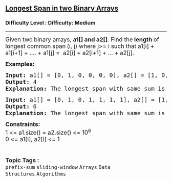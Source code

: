 <h2><a href="https://www.geeksforgeeks.org/problems/longest-span-with-same-sum-in-two-binary-arrays5142/1?_gl=1*4vu3od*_up*MQ..*_gs*MQ..&gclid=Cj0KCQjwxo_CBhDbARIsADWpDH7By3ejmEBB-GR5SdNsbygciV4_h9u_7qwX-QUMGA8IQZVwyA92TaYaAgWSEALw_wcB&gbraid=0AAAAAC9yBkAOEX5g2udTDOFtRu_HiJC-V">Longest Span in two Binary Arrays</a></h2><h3>Difficulty Level : Difficulty: Medium</h3><hr><div class="problems_problem_content__Xm_eO"><p><span style="font-size: 18px;">Given two<strong> </strong>binary arrays, <strong>a1[] and a2[]</strong>. Find the<strong> length </strong>of longest common span<strong> </strong>(i, j) where j&gt;= i such that a1[i] + a1[i+1] + .... + a1[j] =&nbsp; a2[i] + a2[i+1] + ... + a2[j].</span></p>
<p><span style="font-size: 18px;"><strong>Examples:</strong></span></p>
<pre><span style="font-size: 18px;"><strong>Input: </strong>a1[] = [0, 1, 0, 0, 0, 0], a2[] = [1, 0, 1, 0, 0, 1]
<strong>Output:</strong> 4
<strong>Explanation:</strong> The longest span with same sum is from index 1 to 4 following zero based indexing.</span>
</pre>
<pre><span style="font-size: 18px;"><strong>Input: </strong>a1[] = [0, 1, 0, 1, 1, 1, 1], a2[] = [1, 1, 1, 1, 1, 0, 1]
<strong>Output:</strong> 6<br><strong>Explanation:</strong> The longest span with same sum is from index 1 to 6 following zero based indexing.</span></pre>
<p><span style="font-size: 18px;"><strong>Constraints:</strong><br>1 &lt;= a1.size() = a2.size() &lt;= 10<sup>6</sup><br>0 &lt;= a1[i], a2[i] &lt;= 1</span></p></div><br><p><span style=font-size:18px><strong>Topic Tags : </strong><br><code>prefix-sum</code>&nbsp;<code>sliding-window</code>&nbsp;<code>Arrays</code>&nbsp;<code>Data Structures</code>&nbsp;<code>Algorithms</code>&nbsp;